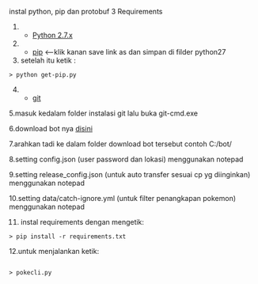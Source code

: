 instal python, pip dan protobuf 3
Requirements

1. - [Python 2.7.x](http://docs.python-guide.org/en/latest/starting/installation/)
2. - [pip](https://bootstrap.pypa.io/get-pip.py) <--klik kanan save link as dan simpan di filder python27
3. setelah itu ketik :
```
> python get-pip.py  

```
4. - [git](https://git-scm.com/download/win)

5.masuk kedalam folder instalasi git lalu buka git-cmd.exe

6.download bot nya [disini](https://github.com/bhagas/BOT_VALOR_SMG/archive/master.zip)

7.arahkan tadi ke dalam folder download bot tersebut contoh C:/bot/

8.setting config.json (user password dan lokasi) menggunakan notepad

9.setting release_config.json (untuk auto transfer sesuai cp yg diinginkan) menggunakan notepad

10.setting data/catch-ignore.yml (untuk filter penangkapan pokemon) menggunakan notepad

11. instal requirements dengan mengetik:
```
> pip install -r requirements.txt  

```
12.untuk menjalankan ketik: 
```
 
> pokecli.py 
```
